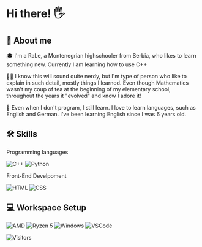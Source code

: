 # Hi there! 🖐

## 🚀 About me
🎓 I'm a RaLe, a Montenegrian highschooler from Serbia, who likes to learn something new. Currently I am learning
how to use C++

👩‍💻 I know this will sound quite nerdy, but I'm type of person who like to explain in such detail, mostly things I learned. 
Even though Mathematics wasn't my coup of tea at the beginning of my elementary school, throughout the years it "evolved" and know I adore it!

🏫 Even when I don't program, I still learn. I love to learn languages, such as English and German. I've been learning English
since I was 6 years old.

## 🛠 Skills
Programming languages

![C++](https://img.shields.io/badge/C++-37a779?style=for-the-badge&logo=Cㅤ&logoColor=white)
![Python](https://img.shields.io/badge/Python-F5C518?style=for-the-badge&logo=Pythonㅤ&logoColor=white)

Front-End Develpoment

![HTML](https://camo.githubusercontent.com/d63d473e728e20a286d22bb2226a7bf45a2b9ac6c72c59c0e61e9730bfe4168c/68747470733a2f2f696d672e736869656c64732e696f2f62616467652f48544d4c352d4533344632363f7374796c653d666f722d7468652d6261646765266c6f676f3d68746d6c35266c6f676f436f6c6f723d7768697465) ![CSS](https://camo.githubusercontent.com/3a0f693cfa032ea4404e8e02d485599bd0d192282b921026e89d271aaa3d7565/68747470733a2f2f696d672e736869656c64732e696f2f62616467652f435353332d3135373242363f7374796c653d666f722d7468652d6261646765266c6f676f3d63737333266c6f676f436f6c6f723d7768697465)

## 💻 Workspace Setup
![AMD](https://img.shields.io/badge/AMD-1B1F24?style=for-the-badge&logo=AMD&logoColor=white)
![Ryzen 5](https://img.shields.io/badge/Ryzenㅤ5-0078D6?style=for-the-badge&logo=AMD&logoColor=white)
![Windows](https://camo.githubusercontent.com/6af20814b73fa87bf69601142084f37ff997168b188e8508ba9f22dd214d14df/68747470733a2f2f696d672e736869656c64732e696f2f62616467652f57696e646f77735f31302d3030373844363f7374796c653d666f722d7468652d6261646765266c6f676f3d77696e646f7773266c6f676f436f6c6f723d7768697465) ![VSCode](https://camo.githubusercontent.com/3ade724cce65a6532e221df4176dbfc4c129597e84cb0bd98766e2860722ea28/68747470733a2f2f696d672e736869656c64732e696f2f62616467652f56535f436f64652d3030374143433f7374796c653d666f722d7468652d6261646765266c6f676f3d56697375616c2d53747564696f2d436f6465266c6f676f436f6c6f723d7768697465)

![Visitors](https://komarev.com/ghpvc/?username=rsarich&style=for-the-badge)
